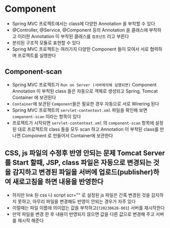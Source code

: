 # Component
- Spring MVC 프로젝트에서는 class에 다양한 Annotation 을 부착할 수 있다
- @Controller, @Service, @Component 등의 Annotation 을 클래스에 부착하고 이러한 Annotation 이 부착된 클래스를 `컴포넌트` 라고 부른다
- 분리된 구조적 모듈로 표현할 수 있다
- Spring MVC 프로젝트는 여러가지 다양한 Component 들이 모여서 서로 협력하며 프로젝트를 실행한다

## Component-scan
- Spring MVC 프로젝트가 `Run on Server (서버에의해 실행되면)` Component Annotation 이 부착된 class 들은 자동으로 객체로 생성되고 Spring, Tomcat Container 에 보관된다
- `Container`에 보관된 `Component`들은 필요한 경우 자동으로 서로 Wirering 된다
- Spring MVC 프로젝트의 `servlet-contentext.xml` 파일을 확인해 보면 `component-scan` 이라는 항목이 있다
- 프로젝트가 시작되면 `servlet-contentext.xml` 의 `component-scan` 항목에 설정된 대로 프로젝트의 class 들을 모두 scan 하고 Annotation 이 부착된 class를 만나면 Component 로 만들어서 Container에 보관한다


## CSS, js 파일의 수정후 반영 안되는 문제 Tomcat Server 를 Start 할때, JSP, class 파일은 자동으로 변경되는 것을 감지하고 변경된 파일을 서버에 업로드(publisher)하여 새로고침을 하면 내용을 반영한다
- 하지만 link 된 css 나 script scr="" 로 설정된 js 파일은 간혹 변경된 것을 감지하지 못하고, 아무리 파일을 변경해도 반영이 안되는 경우가 자주 있다
- 이럴때는 파일 이름에 의미없는 값을 부착하고(`?20230628-001`) 서버를 재시작한다
- 만약 파일을 변경 한 후 내용이 반영되지 않으면 값을 다른 값으로 변경해 주고 서버를 재시작 해준다